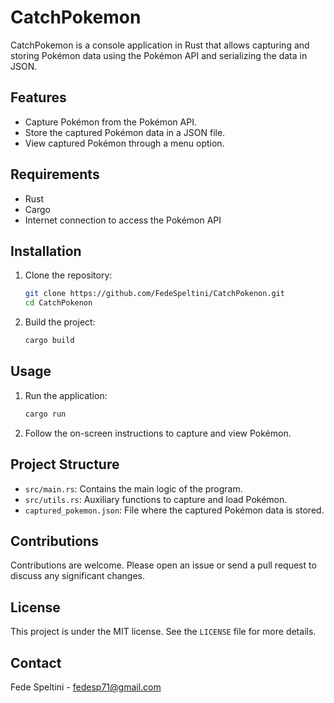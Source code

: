 
# CatchPokemon

CatchPokemon is a console application in Rust that allows capturing and storing Pokémon data using the Pokémon API and serializing the data in JSON.

## Features

- Capture Pokémon from the Pokémon API.
- Store the captured Pokémon data in a JSON file.
- View captured Pokémon through a menu option.

## Requirements

- Rust
- Cargo
- Internet connection to access the Pokémon API

## Installation

1. Clone the repository:
   ```sh
   git clone https://github.com/FedeSpeltini/CatchPokenon.git
   cd CatchPokenon
   ```

2. Build the project:
   ```sh
   cargo build
   ```

## Usage

1. Run the application:
   ```sh
   cargo run
   ```

2. Follow the on-screen instructions to capture and view Pokémon.

## Project Structure

- `src/main.rs`: Contains the main logic of the program.
- `src/utils.rs`: Auxiliary functions to capture and load Pokémon.
- `captured_pokemon.json`: File where the captured Pokémon data is stored.

## Contributions

Contributions are welcome. Please open an issue or send a pull request to discuss any significant changes.

## License

This project is under the MIT license. See the `LICENSE` file for more details.

## Contact

Fede Speltini - fedesp71@gmail.com
